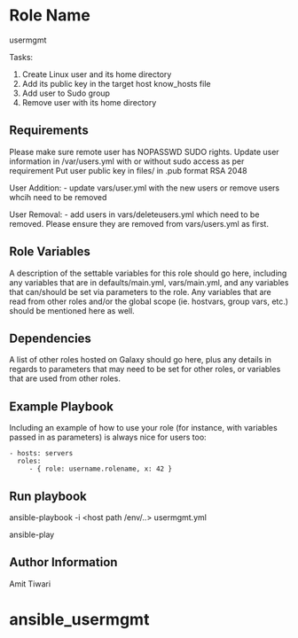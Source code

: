 Role Name
=========

usermgmt

Tasks:

1. Create Linux user and its home directory
2. Add its public key in the target host know_hosts file
3. Add user to Sudo group
4. Remove user with its home directory

Requirements
------------
Please make sure remote user has  NOPASSWD SUDO rights.
Update user information  in /var/users.yml with or without sudo access as per requirement
Put user public key in files/ in <username>.pub format RSA 2048 

User Addition: - update vars/user.yml with the new users or remove users whcih need to be removed

User Removal:  - add users in vars/deleteusers.yml which need to be removed. Please ensure they are removed from vars/users.yml as first. 

Role Variables
--------------

A description of the settable variables for this role should go here, including any variables that are in defaults/main.yml, vars/main.yml, and any variables that can/should be set via parameters to the role. Any variables that are read from other roles and/or the global scope (ie. hostvars, group vars, etc.) should be mentioned here as well.

Dependencies
------------

A list of other roles hosted on Galaxy should go here, plus any details in regards to parameters that may need to be set for other roles, or variables that are used from other roles.

Example Playbook
----------------

Including an example of how to use your role (for instance, with variables passed in as parameters) is always nice for users too:

    - hosts: servers
      roles:
         - { role: username.rolename, x: 42 }
         
Run playbook
-------------
ansible-playbook -i <host path /env/..> usermgmt.yml 

ansible-play

Author Information
------------------
Amit Tiwari
# ansible_usermgmt
